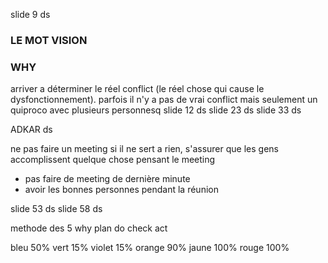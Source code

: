 slide 9 ds

### LE MOT VISION
### WHY

arriver a déterminer le réel conflict (le réel chose qui cause le dysfonctionnement). parfois il n'y a pas de vrai conflict mais seulement un quiproco avec plusieurs personnesq
slide 12 ds
slide 23 ds
slide 33 ds

ADKAR ds

ne pas faire un meeting si il ne sert a rien, s'assurer que les gens accomplissent quelque chose pensant le meeting
- pas faire de meeting de dernière minute
- avoir les bonnes personnes pendant la réunion

slide 53 ds
slide 58 ds

methode des 5 why
plan do check act

bleu 50%
vert 15%
violet 15%
orange 90%
jaune 100%
rouge 100%

